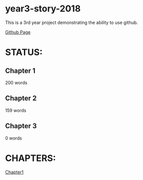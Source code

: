 year3-story-2018
================

This is a 3rd year project demonstrating the ability to use github. 

[Github Page](https://adzierzak.github.io/year3-story-2018)


STATUS:
=======

Chapter 1
---------
200 words

Chapter 2
---------
159 words

Chapter 3
---------
0 words

CHAPTERS:
========
[Chapter1](https://github.com/aDzierzak/year3-story-2018/gh-pages/chapter1.html)